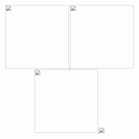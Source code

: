 <p align="center">
  <a href="https://github.com/git-huunhan/">
    <img width=200 src="https://i.pinimg.com/originals/27/8c/80/278c8023527cf8a4cc12e033e20b1433.gif" />
     <img width=200 src="https://i.pinimg.com/originals/27/8c/80/278c8023527cf8a4cc12e033e20b1433.gif" />
     <img width=200 src="https://i.pinimg.com/originals/27/8c/80/278c8023527cf8a4cc12e033e20b1433.gif" />
     <img src="https://i.pinimg.com/originals/27/8c/80/278c8023527cf8a4cc12e033e20b1433.gif" />
  </a>
</p>

<!--
**git-huunhan/git-huunhan** is a ✨ _special_ ✨ repository because its `README.md` (this file) appears on your GitHub profile.

Here are some ideas to get you started:

- 🔭 I’m currently working on ...
- 🌱 I’m currently learning ...
- 👯 I’m looking to collaborate on ...
- 🤔 I’m looking for help with ...
- 💬 Ask me about ...
- 📫 How to reach me: ...
- 😄 Pronouns: ...
- ⚡ Fun fact: ...
-->
